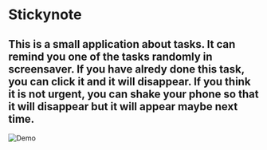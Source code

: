 # Stickynote

## This is a small application about tasks. It can remind you one of the tasks randomly in screensaver. If you have alredy done this task, you can click it and it will disappear. If you think it is not urgent, you can shake your phone so that it will disappear but it will appear maybe next time. 


![Demo](display/demo2.gif)